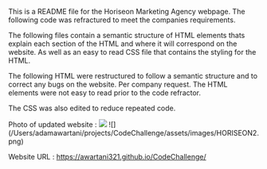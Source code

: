 This is a README file for the Horiseon Marketing Agency webpage. The following code was refractured to meet the companies requirements.

The following files contain a semantic structure of HTML elements thats explain each section of the HTML and where it will correspond on the website. As well as an easy to read CSS file that contains the styling for the HTML.

The following HTML were restructured to follow a semantic structure and to correct any bugs on the website. Per company request. The HTML elements were not easy to read prior to the code refractor.

The CSS was also edited to reduce repeated code.

Photo of updated website : ![](/Users/adamawartani/projects/CodeChallenge/assets/images/HORISEON.png)
![] (/Users/adamawartani/projects/CodeChallenge/assets/images/HORISEON2.png)

Website URL : https://awartani321.github.io/CodeChallenge/



